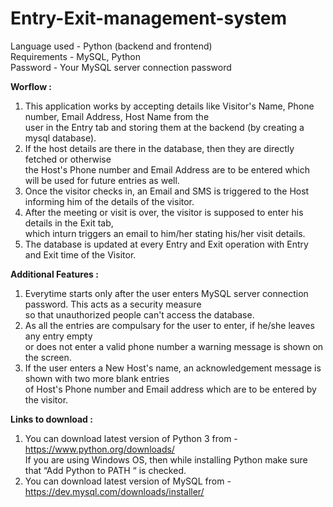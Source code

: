 # Entry-Exit-management-system <br />
Language used - Python (backend and frontend)<br />
Requirements - MySQL, Python<br />
Password - Your MySQL server connection password<br />

**Worflow :** <br />
1. This application works by accepting details like Visitor's Name, Phone number, Email Address, Host Name from the<br />
user in the Entry tab and storing them at the backend (by creating a mysql database).<br />
2. If the host details are there in the database, then they are directly fetched or otherwise<br />
the Host's Phone number and Email Address are to be entered which will be used for future entries as well.<br />
3. Once the visitor checks in, an Email and SMS is triggered to the Host informing him of the details of the visitor.<br />
4. After the meeting or visit is over, the visitor is supposed to enter his details in the Exit tab,<br />
which inturn triggers an email to him/her stating his/her visit details.<br />
5. The database is updated at every Entry and Exit operation with Entry and Exit time of the Visitor.<br />

**Additional Features :**
1. Everytime starts only after the user enters MySQL server connection password. This acts as a security measure<br />
so that unauthorized people can't access the database.<br />
2. As all the entries are compulsary for the user to enter, if he/she leaves any entry empty<br />
or does not enter a valid phone number a warning message is shown on the screen.<br />
3. If the user enters a New Host's name, an acknowledgement message is shown with two more blank entries<br />
of Host's Phone number and Email address which are to be entered by the visitor.<br />

**Links to download :**
1. You can download latest version of Python 3 from - https://www.python.org/downloads/ <br />
If you are using Windows OS, then while installing Python make sure that “Add Python to PATH “ is checked. <br />
2. You can download latest version of MySQL from - https://dev.mysql.com/downloads/installer/
